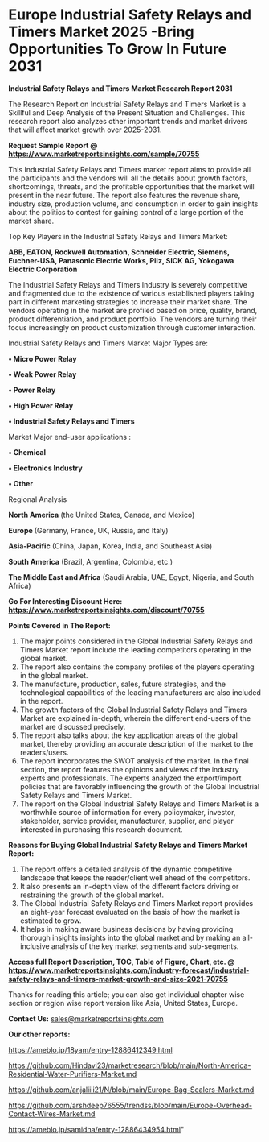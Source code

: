  # Europe Industrial Safety Relays and Timers Market 2025 -Bring Opportunities To Grow In Future 2031

<strong>Industrial Safety Relays and Timers Market Research Report 2031</strong>

The Research Report on Industrial Safety Relays and Timers Market is a Skillful and Deep Analysis of the Present Situation and Challenges. This research report also analyzes other important trends and market drivers that will affect market growth over 2025-2031.

<strong>Request Sample Report @ <a href=https://www.marketreportsinsights.com/sample/70755>https://www.marketreportsinsights.com/sample/70755</a></strong>

This Industrial Safety Relays and Timers market report aims to provide all the participants and the vendors will all the details about growth factors, shortcomings, threats, and the profitable opportunities that the market will present in the near future. The report also features the revenue share, industry size, production volume, and consumption in order to gain insights about the politics to contest for gaining control of a large portion of the market share.

Top Key Players in the Industrial Safety Relays and Timers Market:

<strong>ABB, EATON, Rockwell Automation, Schneider Electric, Siemens, Euchner-USA, Panasonic Electric Works, Pilz, SICK AG, Yokogawa Electric Corporation</strong>

The Industrial Safety Relays and Timers Industry is severely competitive and fragmented due to the existence of various established players taking part in different marketing strategies to increase their market share. The vendors operating in the market are profiled based on price, quality, brand, product differentiation, and product portfolio. The vendors are turning their focus increasingly on product customization through customer interaction.

Industrial Safety Relays and Timers Market Major Types are:

<strong>• Micro Power Relay

• Weak Power Relay

• Power Relay

• High Power Relay

• Industrial Safety Relays and Timers</strong>

Market Major end-user applications :

<strong>• Chemical

• Electronics Industry

• Other</strong>

Regional Analysis

</u><strong><b>North America</b></strong> (the United States, Canada, and Mexico)

<strong><b>Europe </b></strong>(Germany, France, UK, Russia, and Italy)

<strong><b>Asia-Pacific</b></strong> (China, Japan, Korea, India, and Southeast Asia)

<strong><b>South America</b></strong> (Brazil, Argentina, Colombia, etc.)

<strong><b>The Middle East and Africa</b></strong> (Saudi Arabia, UAE, Egypt, Nigeria, and South Africa)

<strong>Go For Interesting Discount Here: <a href=https://www.marketreportsinsights.com/discount/70755>https://www.marketreportsinsights.com/discount/70755</a></strong>

<strong>Points Covered in The Report:</strong>
<ol>
  <li>The major points considered in the Global Industrial Safety Relays and Timers Market report include the leading competitors operating in the global market.</li>
  <li>The report also contains the company profiles of the players operating in the global market.</li>
  <li>The manufacture, production, sales, future strategies, and the technological capabilities of the leading manufacturers are also included in the report.</li>
  <li>The growth factors of the Global Industrial Safety Relays and Timers Market are explained in-depth, wherein the different end-users of the market are discussed precisely.</li>
  <li>The report also talks about the key application areas of the global market, thereby providing an accurate description of the market to the readers/users.</li>
  <li>The report incorporates the SWOT analysis of the market. In the final section, the report features the opinions and views of the industry experts and professionals. The experts analyzed the export/import policies that are favorably influencing the growth of the Global Industrial Safety Relays and Timers Market.</li>
  <li>The report on the Global Industrial Safety Relays and Timers Market is a worthwhile source of information for every policymaker, investor, stakeholder, service provider, manufacturer, supplier, and player interested in purchasing this research document.</li>
</ol>
<strong>Reasons for Buying Global Industrial Safety Relays and Timers Market Report:</strong>

<ol>
  <li>The report offers a detailed analysis of the dynamic competitive landscape that keeps the reader/client well ahead of the competitors.</li>
  <li>It also presents an in-depth view of the different factors driving or restraining the growth of the global market.</li>
  <li>The Global Industrial Safety Relays and Timers Market report provides an eight-year forecast evaluated on the basis of how the market is estimated to grow.</li>
  <li>It helps in making aware business decisions by having providing thorough insights insights into the global market and by making an all-inclusive analysis of the key market segments and sub-segments.</li>
</ol>
<strong>Access full Report Description, TOC, Table of Figure, Chart, etc. @ <a href=https://www.marketreportsinsights.com/industry-forecast/industrial-safety-relays-and-timers-market-growth-and-size-2021-70755>https://www.marketreportsinsights.com/industry-forecast/industrial-safety-relays-and-timers-market-growth-and-size-2021-70755</a></strong>


Thanks for reading this article; you can also get individual chapter wise section or region wise report version like Asia, United States, Europe.

<strong>Contact Us:</strong>
sales@marketreportsinsights.com

<strong>Our other reports:</strong>

<a href=https://ameblo.jp/18yam/entry-12886412349.html>https://ameblo.jp/18yam/entry-12886412349.html</a>

<a href=https://github.com/Hindavi23/marketresearch/blob/main/North-America-Residential-Water-Purifiers-Market.md>https://github.com/Hindavi23/marketresearch/blob/main/North-America-Residential-Water-Purifiers-Market.md</a>

<a href=https://github.com/anjaliiii21/N/blob/main/Europe-Bag-Sealers-Market.md>https://github.com/anjaliiii21/N/blob/main/Europe-Bag-Sealers-Market.md</a>

<a href=https://github.com/arshdeep76555/trendss/blob/main/Europe-Overhead-Contact-Wires-Market.md>https://github.com/arshdeep76555/trendss/blob/main/Europe-Overhead-Contact-Wires-Market.md</a>

<a href=https://ameblo.jp/samidha/entry-12886434954.html>https://ameblo.jp/samidha/entry-12886434954.html</a>"
